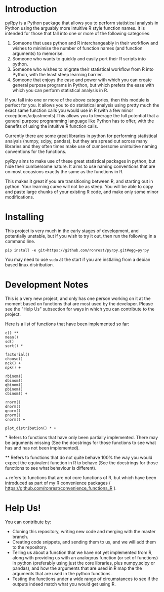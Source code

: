 # Introduction
pyRpy is a Python package that allows you to perform statistical analysis in 
Python using the arguably more intuitive R style function names. It is intended 
for those that fall into one or more of the following categories:

1. Someone that uses python and R interchangeably in their workflow and wishes 
to minimise the number of function names (and function arguments) to memorise.
2. Someone who wants to quickly and easily port their R scripts into python. 
3. Someone who wishes to migrate their statistical workflow from R into Python, 
with the least steep learning barrier. 
4. Someone that enjoys the ease and power with which you can create general 
purpose programs in Python, but which prefers the ease with which you can 
perform statistical analysis in R. 


If you fall into one or more of the above categories, then this module is 
perfect for you. It allows you to do statistical analysis using pretty much the 
exact same function calls you would use in R (with a few minor 
exceptions/adjustments).This allows you to leverage the full potential that a 
general purpose programming language like Python has to offer, with the benefits 
of using the intuitive R function calls.

Currently there are some great libraries in python for performing statistical
analysis (numpy, scipy, pandas), but they are spread out across many libraries
and they often times make use of cumbersome unintuitive naming conventions
for the functions.

pyRpy aims to make use of these great statistical packages in python, but hide
their cumbersome nature. It aims to use naming conventions that are on most
occasions exactly the same as the functions in R.

This makes it great if you are transitioning between R, and starting out in
python. Your learning curve will not be as steep. You will be able to copy and
paste large chunks of your existing R code, and make only some minor
modifications.

# Installing
This project is very much in the early stages of development, and potentially 
unstable, but if you wish to try it out, then run the following in a command line. 

```
pip install -e git+https://github.com/ronrest/pyrpy.git#egg=pyrpy
```

You may need to use `sudo` at the start if you are instlaling from a debian based linux distribution. 



# Development Notes
This is a very new project, and only has one person working on it at the moment
based on functions that are most used by the developer. Please see the "Help Us"
subsection for ways in which you can contribute to the project.

Here is a list of functions that have been implemented so far:

    c() **
    mean()
    sd()
    sort() * 
    
    factorial()
    choose()
    nck() +  
    npk() +
    
    rbinom()
    dbinom()
    qbinom()
    pbinom()
    cbinom() + 
    
    rnorm()
    dnorm()
    qnorm()
    pnorm()
    cnorm() +
    
    plot_distribution() * +
    
\* Refers to functions that have only been partially implemented. There may be 
arguments missing (See the docstrings for those functions to see what has and 
has not been implemented).

** Refers to functions that do not quite behave 100% the way you would expect 
the equivalent function in R to behave (See the docstrings for those functions 
to see what behaviour is different).

\+ refers to functions that are not core functions of R, but which have been 
introduced as part of my R convenience packages ( https://github.com/ronrest/convenience_functions_R ).

# Help Us!
You can contribute by:
- Cloning this repository, writing new code and merging with the master branch.
- Creating code snippets, and sending them to us, and we will add them to the
repository.
- Telling us about a function that we have not yet implemented from R, along
with providing us with an analogous function (or set of functions) in python
(preferably using just the core libraries, plus numpy,scipy or pandas), and how
the arguments that are used in R map the the arguments that are used in the
python functions.
- Testing the functions under a wide range of circumstances to see if the 
outputs indeed match what you would get using R. 


